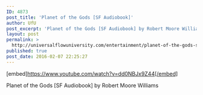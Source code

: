```yaml
---
ID: 4873
post_title: 'Planet of the Gods [SF Audiobook]'
author: UfU
post_excerpt: 'Planet of the Gods [SF Audiobook] by Robert Moore Williams'
layout: post
permalink: >
  http://universalflowuniversity.com/entertainment/planet-of-the-gods-sf-audiobook/
published: true
post_date: 2016-02-07 22:25:27
---
```

[embed]https://www.youtube.com/watch?v=dd0NBJx9Z44[/embed]<br>
<p>Planet of the Gods [SF Audiobook] by Robert Moore Williams</p>